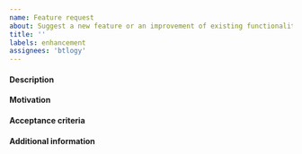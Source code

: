 ```yaml
---
name: Feature request
about: Suggest a new feature or an improvement of existing functionality
title: ''
labels: enhancement
assignees: 'btlogy'
---
```


<!--
BEFORE SUBMITTING: 
1) Please search to make sure this feature has not been requested already
2) If it is about something that does not work as expected, please create a bug report instead.
3) Delete any comment bloc such as this one.
-->

#### Description
<!-- Describe the problem this feature/improvement is addressing, and the solution you'd like -->

#### Motivation
<!-- Describe why it is needed: the value to a user, and who that user might be -->

#### Acceptance criteria
<!-- Describe the conditions which must be met for this request to be closed -->

#### Additional information
<!-- E.g.: Link to example, documentation and/or non-duplicate issue -->
